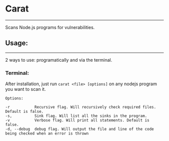 # Carat 
---

Scans Node.js programs for vulnerabilities.

## Usage:
---

2 ways to use: programatically and via the terminal. 


### Terminal:
After installation, just run `carat <file> [options]` on any nodejs program you want to scan it.

```
Options:

-r           Recursive flag. Will recursively check required files. Default is false.
-s,          Sink flag. Will list all the sinks in the program.
-v           Verbose flag. Will print all statements. Default is false.
-d, --debug  debug flag. Will output the file and line of the code being checked when an error is thrown
```